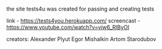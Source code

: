 the site tests4u was created for passing and creating tests

link - https://tests4you.herokuapp.com/
screencast - https://www.youtube.com/watch?v=yiw6_RlByOI

creators:
Alexander Plyut
Egor Mishalkin
Artom Starodubov
